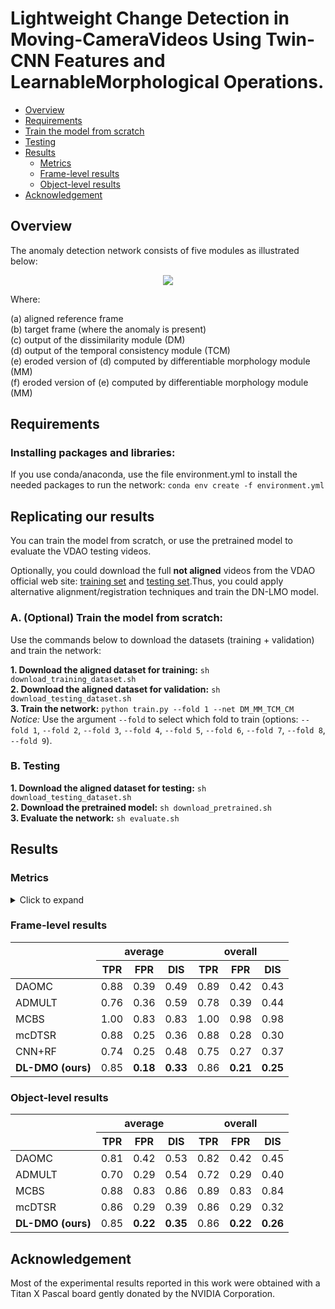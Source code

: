 # Lightweight Change Detection in Moving-CameraVideos Using Twin-CNN Features and LearnableMorphological Operations.

* [Overview](#overview)  
* [Requirements](#requirements)  
* [Train the model from scratch](#training)  
* [Testing](#testing)  
* [Results](#results)  
   * [Metrics](#metrics)  
   * [Frame-level results](#fl-results)  
   * [Object-level results](#ol-results)  
* [Acknowledgement](#acknowledgment)   
  
<a name="overview"></a>  
## Overview
The anomaly detection network consists of five modules as illustrated below:

<!--- scheme --->
<p align="center">
<img src="https://github.com/rafaelpadilla/dl-smo/blob/main/aux_imgs/pipeline_outputs.png?raw=true" align="center"/></p>

Where: 

(a) aligned reference frame  
(b) target frame (where the anomaly is present)  
(c) output of the dissimilarity module (DM)  
(d) output of the temporal consistency module (TCM)  
(e) eroded version of (d) computed by differentiable morphology module (MM)  
(f) eroded version of (e) computed by differentiable morphology module (MM)  

<a name="requirements"></a>  
## Requirements

### Installing packages and libraries:

If you use conda/anaconda, use the file environment.yml to install the needed packages to run the network:
`conda env create -f environment.yml`

## Replicating our results

You can train the model from scratch, or use the pretrained model to evaluate the VDAO testing videos.

Optionally, you could download the full **not aligned** videos from the VDAO official web site: [training set](http://www02.smt.ufrj.br/~tvdigital/database/objects/page_01.html) and [testing set](http://www02.smt.ufrj.br/~tvdigital/database/research/page_01.html).Thus, you could apply alternative alignment/registration techniques and train the DN-LMO model.

<a name="training"></a>  
### A. (Optional) Train the model from scratch:

Use the commands below to download the datasets (training + validation) and train the network:

**1. Download the aligned dataset for training:** `sh download_training_dataset.sh`    
**2. Download the aligned dataset for validation:** `sh download_testing_dataset.sh`  
**3. Train the network:** `python train.py --fold 1 --net DM_MM_TCM_CM`  
*Notice:* Use the argument `--fold` to select which fold to train (options: `--fold 1`, `--fold 2`, `--fold 3`, `--fold 4`, `--fold 5`, `--fold 6`, `--fold 7`, `--fold 8`, `--fold 9`).

<a name="testing"></a>  
### B. Testing

**1. Download the aligned dataset for testing:** `sh download_testing_dataset.sh`  
**2. Download the pretrained model:** `sh download_pretrained.sh`  
**3. Evaluate the network:** `sh evaluate.sh`

<a name="results"></a>  
## Results

<a name="metrics"></a>  
### Metrics

<details>
<summary>Click to expand</summary>

Our results are compared against previous works in the same database using the true positive rate (TPR), false positve rate (FPR) and DIS, which is the minimum distance of an operating point to the point of ideal behaviour of a ROC curve, as illustrated below

<p align="center">
<img src="https://github.com/rafaelpadilla/dl-smo/blob/main/aux_imgs/ROC_curve.png?raw=true" align="center"/></p>

The best value is obtained when TPR=1 and FPR=0 resulting in a DIS=0, which represents the best possible classification. And it is computed as:

<p align="center">
<img src="https://github.com/rafaelpadilla/dl-smo/blob/main/aux_imgs/eq_DIS.png?raw=true" align="center"/></p>

 </details>

<a name="fl-results"></a>
### Frame-level results 

<table>
<thead>
  <tr>
    <th rowspan="2"></th>
    <th colspan="3">average</th>
    <th colspan="3">overall</th>
  </tr>
  <tr>
    <th>TPR</th>
    <th>FPR</th>
    <th>DIS</th>
    <th>TPR</th>
    <th>FPR</th>
    <th>DIS</th>
  </tr>
</thead>
<tbody>
  <tr>
    <td>DAOMC</td>
    <td>0.88</td>
    <td>0.39</td>
    <td>0.49</td>
    <td>0.89</td>
    <td>0.42</td>
    <td>0.43</td>
  </tr>
  <tr>
    <td>ADMULT</td>
    <td>0.76</td>
    <td>0.36</td>
    <td>0.59</td>
    <td>0.78</td>
    <td>0.39</td>
    <td>0.44</td>
  </tr>
  <tr>
    <td>MCBS</td>
    <td>1.00</td>
    <td>0.83</td>
    <td>0.83</td>
    <td>1.00</td>
    <td>0.98</td>
    <td>0.98</td>
  </tr>
  <tr>
    <td>mcDTSR</td>
    <td>0.88</td>
    <td>0.25</td>
    <td>0.36</td>
    <td>0.88</td>
    <td>0.28</td>
    <td>0.30</td>
  </tr>
  <tr>
    <td>CNN+RF</td>
    <td>0.74</td>
    <td>0.25</td>
    <td>0.48</td>
    <td>0.75</td>
    <td>0.27</td>
    <td>0.37</td>
  </tr>
  <tr>
    <td><b>DL-DMO (ours)</td>
    <td>0.85</td>
    <td><b>0.18</b></td>
    <td><b>0.33</b></td>
    <td>0.86</td>
    <td><b>0.21</b></td>
    <td><b>0.25</b></td>
  </tr>
</tbody>
</table>

<a name="ol-results"></a>  
### Object-level results
  
<table>
<thead>
  <tr>
    <th rowspan="2"></th>
    <th colspan="3">average</th>
    <th colspan="3">overall</th>
  </tr>
  <tr>
    <th>TPR</th>
    <th>FPR</th>
    <th>DIS</th>
    <th>TPR</th>
    <th>FPR</th>
    <th>DIS</th>
  </tr>
</thead>
<tbody>
  <tr>
    <td>DAOMC</td>
    <td>0.81</td>
    <td>0.42</td>
    <td>0.53</td>
    <td>0.82</td>
    <td>0.42</td>
    <td>0.45</td>
  </tr>
  <tr>
    <td>ADMULT</td>
    <td>0.70</td>
    <td>0.29</td>
    <td>0.54</td>
    <td>0.72</td>
    <td>0.29</td>
    <td>0.40</td>
  </tr>
  <tr>
    <td>MCBS</td>
    <td>0.88</td>
    <td>0.83</td>
    <td>0.86</td>
    <td>0.89</td>
    <td>0.83</td>
    <td>0.84</td>
  </tr>
  <tr>
    <td>mcDTSR</td>
    <td>0.86</td>
    <td>0.29</td>
    <td>0.39</td>
    <td>0.86</td>
    <td>0.29</td>
    <td>0.32</td>
  </tr>
  <tr>
    <td><b>DL-DMO (ours)</b></td>
    <td>0.85</td>
    <td><b>0.22</b></td>
    <td><b>0.35</b></td>
    <td>0.86</td>
    <td><b>0.22</b></td>
   <td><b>0.26</b></b></td>
  </tr>
</tbody>
</table>

<a name="acknowledgment"></a> 
## Acknowledgement

Most of the experimental results reported in this work were obtained with a Titan X Pascal board gently donated by the NVIDIA Corporation.
